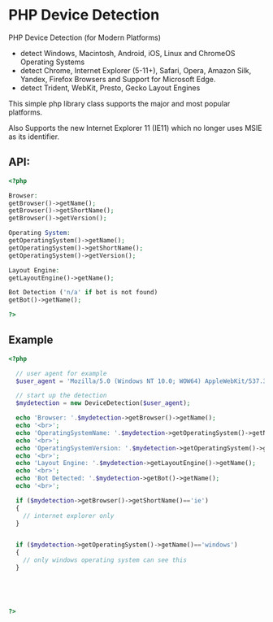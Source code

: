PHP Device Detection
====================

PHP Device Detection (for Modern Platforms)
- detect Windows, Macintosh, Android, iOS, Linux and ChromeOS Operating Systems
- detect Chrome, Internet Explorer (5-11+), Safari, Opera, Amazon Silk, Yandex, Firefox Browsers and Support for Microsoft Edge.
- detect Trident, WebKit, Presto, Gecko Layout Engines

This simple php library class supports the major and most popular platforms.

Also Supports the new Internet Explorer 11 (IE11) which no longer uses MSIE as its identifier.

API:
--------
```php
<?php

Browser: 
getBrowser()->getName();
getBrowser()->getShortName();
getBrowser()->getVersion();

Operating System:
getOperatingSystem()->getName();
getOperatingSystem()->getShortName();
getOperatingSystem()->getVersion();

Layout Engine:
getLayoutEngine()->getName();

Bot Detection ('n/a' if bot is not found)
getBot()->getName();

?>
```


Example
--------
```php
<?php

  // user agent for example
  $user_agent = 'Mozilla/5.0 (Windows NT 10.0; WOW64) AppleWebKit/537.36 (KHTML, like Gecko) Chrome/44.0.2403.157 Safari/537.36';

  // start up the detection
  $mydetection = new DeviceDetection($user_agent);

  echo 'Browser: '.$mydetection->getBrowser()->getName();
  echo '<br>';
  echo 'OperatingSystemName: '.$mydetection->getOperatingSystem()->getName();
  echo '<br>';
  echo 'OperatingSystemVersion: '.$mydetection->getOperatingSystem()->getVersion();
  echo '<br>';
  echo 'Layout Engine: '.$mydetection->getLayoutEngine()->getName();
  echo '<br>';
  echo 'Bot Detected: '.$mydetection->getBot()->getName();
  echo '<br>';

  if ($mydetection->getBrowser()->getShortName()=='ie')
  {
    // internet explorer only 
  }


  if ($mydetection->getOperatingSystem()->getName()=='windows')
  {
    // only windows operating system can see this
  }




  
?>
```

